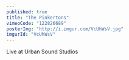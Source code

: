```yaml
---
published: true
title: "The Pinkertons"
vimeoCode: "122826689"
posterImg: "http://i.imgur.com/VcUhWsV.jpg"
imgurId: "VcUhWsV"
---
```


Live at Urban Sound Studios